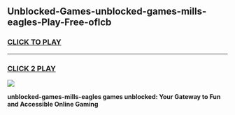 
## Unblocked-Games-unblocked-games-mills-eagles-Play-Free-oflcb
<h3>
<a href="https://premium76.site?title=unblocked-games-mills-eagles&ref=20A">CLICK TO PLAY</a></h3>
<hr>

<h3>
<a href="https://premium76.site?title=unblocked-games-mills-eagles&ref=20A">CLICK 2 PLAY</a>
  
</h3>

<a href="https://premium76.site?title=unblocked-games-mills-eagles&ref=20A"><img src="https://clearcache.store/games.png"></a>


**unblocked-games-mills-eagles games unblocked: Your Gateway to Fun and Accessible Online Gaming**
